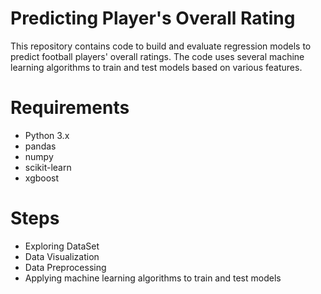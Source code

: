 # Predicting Player's Overall Rating

This repository contains code to build and evaluate regression models to predict football players' overall ratings. The code uses several machine learning algorithms to train and test models based on various features.

# Requirements
 - Python 3.x
 - pandas
 - numpy
 - scikit-learn
 - xgboost

# Steps

- Exploring DataSet
- Data Visualization
- Data Preprocessing
- Applying machine learning algorithms to train and test models

